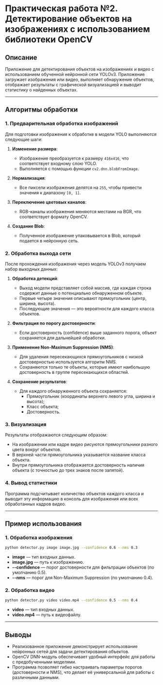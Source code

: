 # Практическая работа №2. Детектирование объектов на изображениях с использованием библиотеки OpenCV

## Описание
Приложение для детектирования объектов на изображениях и видео с использованием обученной нейронной сети YOLOv3. Приложение загружает изображения или видео, выполняет обнаружение объектов, отображает результаты с графической визуализацией и выводит статистику о найденных объектах.

---

## Алгоритмы обработки

### 1. Предварительная обработка изображений
Для подготовки изображения к обработке в модели YOLO выполняются следующие шаги:

1. **Изменение размера**:
   - Изображение преобразуется к размеру `416x416`, что соответствует входному слою YOLO.
   - Выполняется с помощью функции `cv2.dnn.blobFromImage`.

2. **Нормализация**:
   - Все пиксели изображения делятся на `255`, чтобы привести значения к диапазону `[0, 1]`.

3. **Переключение цветовых каналов**:
   - RGB-каналы изображения меняются местами на BGR, что соответствует формату OpenCV.

4. **Создание Blob**:
   - Полученное изображение упаковывается в Blob, который подается в нейронную сеть.

### 2. Обработка выхода сети
После прохождения изображения через модель YOLOv3 получаем набор выходных данных:

1. **Обработка детекций**:
   - Выход модели представляет собой массив, где каждая строка содержит данные о потенциально обнаруженном объекте.
   - Первые четыре значения описывают прямоугольник (центр, ширина, высота).
   - Последующие значения — это вероятности для каждого класса объектов.

2. **Фильтрация по порогу достоверности**:
   - Если достоверность (confidence) выше заданного порога, объект сохраняется для дальнейшей обработки.

3. **Применение Non-Maximum Suppression (NMS)**:
   - Для удаления пересекающихся прямоугольников с низкой достоверностью используется алгоритм NMS.
   - Сохраняются только те объекты, которые имеют наибольшую достоверность в группе пересекающихся областей.

4. **Сохранение результатов**:
   - Для каждого обнаруженного объекта сохраняется:
     - Прямоугольник (координаты верхнего левого угла, ширина и высота);
     - Класс объекта;
     - Достоверность.

### 3. Визуализация
Результаты отображаются следующим образом:
- На изображении или кадре видео рисуются прямоугольники разного цвета вокруг объектов.
- В верхней части прямоугольника указывается название класса объекта.
- Внутри прямоугольника отображается достоверность наличия объекта (с точностью до трех знаков после запятой).

### 4. Вывод статистики
Программа подсчитывает количество объектов каждого класса и выводит эту информацию в консоль для изображения или всех обработанных кадров видео.

---

## Пример использования
### 1. Обработка изображения
```bash
python detector.py image image.jpg --confidence 0.6 --nms 0.3
```
- **image** — тип входных данных.
- **image.jpg** — путь к изображению.
- **--confidence** — порог достоверности для фильтрации объектов (по умолчанию 0.5).
- **--nms** — порог для Non-Maximum Suppression (по умолчанию 0.4).

### 2. Обработка видео
```bash
python detector.py video video.mp4 --confidence 0.5 --nms 0.4
```
- **video** — тип входных данных.
- **video.mp4** — путь к видеофайлу.

---

## Выводы
- Реализованное приложение демонстрирует использование нейронных сетей для задачи детектирования объектов.
- OpenCV DNN-модуль обеспечивает удобный интерфейс для работы с предобученными моделями.
- Программа позволяет гибко настраивать параметры порогов (достоверности и NMS), что делает её универсальной для работы с различными данными.


